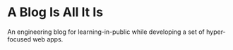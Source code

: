 # A Blog Is All It Is

An engineering blog for learning-in-public while developing a set of
hyper-focused web apps.